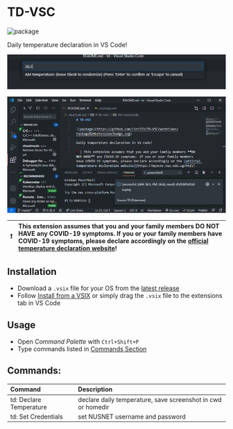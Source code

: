 # TD-VSC

![package](https://github.com/lirc572/TD-VSC/workflows/Package%20Extension/badge.svg)

Daily temperature declaration in VS Code!

![Set temperature](img/set_temperature.png)

![Result](img/result.png)

❗ | This extension assumes that you and your family members **DO NOT HAVE** any COVID-19 symptoms. If you or your family members have COVID-19 symptoms, please declare accordingly on the [official temperature declaration website](https://myaces.nus.edu.sg/htd)!
:---: | :---

## Installation

- Download a `.vsix` file for your OS from the [latest release](https://github.com/lirc572/TD-VSC/releases/latest)
- Follow [Install from a VSIX](https://code.visualstudio.com/docs/editor/extension-gallery#_install-from-a-vsix) or simply drag the `.vsix` file to the extensions tab in VS Code

## Usage

- Open *Command Palette* with `Ctrl+Shift+P`
- Type commands listed in [Commands Section](#commands)

## Commands:

| Command                 | Description                                                  |
|:----------------------- |:------------------------------------------------------------ |
| td: Declare Temperature | declare daily temperature, save screenshot in cwd or homedir |
| td: Set Credentials     | set NUSNET username and password                             |
